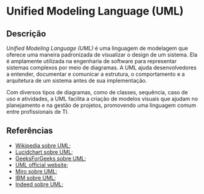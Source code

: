 # Unified Modeling Language (UML)


## Descrição

*Unified Modeling Language (UML)* é uma linguagem de modelagem que oferece uma maneira padronizada de visualizar o design de um sistema. Ela é amplamente utilizada na engenharia de software para representar sistemas complexos por meio de diagramas. A UML ajuda desenvolvedores a entender, documentar e comunicar a estrutura, o comportamento e a arquitetura de um sistema antes de sua implementação.

Com diversos tipos de diagramas, como de classes, sequência, caso de uso e atividades, a UML facilita a criação de modelos visuais que ajudam no planejamento e na gestão de projetos, promovendo uma linguagem comum entre profissionais de TI.

## Referências

- [Wikipedia sobre UML](https://en.wikipedia.org/wiki/Unified_Modeling_Language);
- [Lucidchart sobre UML](https://www.lucidchart.com/pages/what-is-UML-unified-modeling-language);
- [GeeksForGeeks sobre UML](https://www.geeksforgeeks.org/unified-modeling-language-uml-introduction/);
- [UML official website](https://www.uml.org/what-is-uml.htm);
- [Miro sobre UML](https://miro.com/diagramming/what-is-a-uml-diagram/);
- [IBM sobre UML](https://developer.ibm.com/articles/an-introduction-to-uml/);
- [Indeed sobre UML](https://www.indeed.com/career-advice/career-development/what-is-uml);
